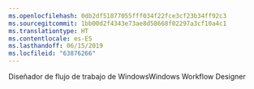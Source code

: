 ```yaml
---
ms.openlocfilehash: 0db2df51877055fff034f22fce3cf23b34ff92c3
ms.sourcegitcommit: 1bb00d2f4343e73ae8d58668f02297a3cf10a4c1
ms.translationtype: HT
ms.contentlocale: es-ES
ms.lasthandoff: 06/15/2019
ms.locfileid: "63876266"
---
```

<span data-ttu-id="194f7-101">Diseñador de flujo de trabajo de Windows</span><span class="sxs-lookup"><span data-stu-id="194f7-101">Windows Workflow Designer</span></span>